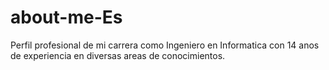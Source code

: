 # about-me-Es
Perfil profesional de mi carrera como Ingeniero en Informatica con 14 anos de experiencia en diversas areas de conocimientos.
